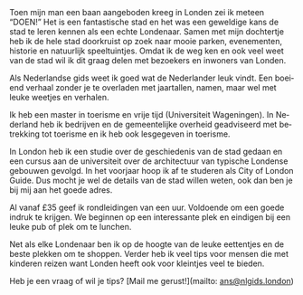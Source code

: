 <div lang="nl">
Toen mijn man een baan aangeboden kreeg in Londen zei ik meteen “DOEN!” Het is een fantastische stad en het was een geweldige kans de stad te leren kennen als een echte Londenaar. Samen met mijn dochtertje heb ik de hele stad doorkruist op zoek naar mooie parken, evenementen, historie en natuurlijk speeltuintjes. Omdat ik de weg ken en ook veel weet van de stad wil ik dit graag delen met bezoekers en inwoners van Londen.

Als Nederlandse gids weet ik goed wat de Nederlander leuk vindt. Een boeiend verhaal zonder je te overladen met jaartallen,
namen, maar wel met leuke weetjes en verhalen. 

Ik heb een master in toerisme en vrije tijd (Universiteit Wageningen). 
In Nederland heb ik bedrijven en de gemeentelijke overheid geadviseerd met betrekking tot
toerisme en ik heb ook lesgegeven in toerisme.

In London heb ik een studie over de geschiedenis van de stad gedaan en een cursus aan de universiteit over de architectuur van
 typische Londense gebouwen gevolgd. In het voorjaar hoop ik af te studeren als City of London Guide. 
Dus mocht je wel de details van de stad willen weten, ook dan ben je bij mij aan het goede adres.


Al vanaf £35 geef ik rondleidingen van een uur. Voldoende om een goede indruk te krijgen. 
We beginnen op een interessante plek en eindigen bij een leuke pub of plek om te lunchen.

Net als elke Londenaar ben ik op de hoogte van de leuke eettentjes en de beste plekken om te shoppen. 
Verder heb ik veel tips voor mensen die met kinderen reizen want Londen heeft ook voor kleintjes veel te bieden.

Heb je een vraag of wil je tips? [Mail me gerust!](mailto: ans@nlgids.london)
</div>

